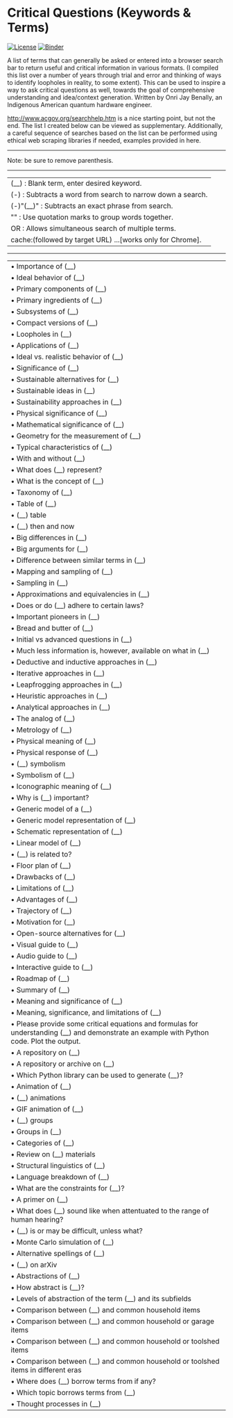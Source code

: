 # Critical Questions (Keywords & Terms)

[![License](https://img.shields.io/badge/Creative_Commons-License-green)](https://choosealicense.com/licenses/cc-by-4.0) [![Binder](https://mybinder.org/badge_logo.svg)](https://mybinder.org/v2/gh/OJB-Quantum/Effective-Google-Search-Tips/main)

A list of terms that can generally be asked or entered into a browser search bar to return useful and critical information in various formats. (I compiled this list over a number of years through trial and error and thinking of ways to identify loopholes in reality, to some extent). This can be used to inspire a way to ask critical questions as well, towards the goal of comprehensive understanding and idea/context generation. Written by Onri Jay Benally, an Indigenous American quantum hardware engineer.

http://www.acgov.org/searchhelp.htm is a nice starting point, but not the end. The list I created below can be viewed as supplementary.
Additionally, a careful sequence of searches based on the list can be performed using ethical web scraping libraries if needed, examples provided in here.

_________________________________________________________________________________________________________________________________________________________________

Note: be sure to remove parenthesis. 
_________________________________________________________________________________________________________________________________________________________________


| |
|-----------------------|
| (__) : Blank term, enter desired keyword. |
| (-) : Subtracts a word from search to narrow down a search. |
| (-)"(__)" : Subtracts an exact phrase from search. |
| "" : Use quotation marks to group words together. |
| OR : Allows simultaneous search of multiple terms. |
| cache:(followed by target URL) ...[works only for Chrome]. |

_________________________________________________________________________________________________________________________________________________________________
| |
|-----------------------|
| • Importance of (__) |
| • Ideal behavior of (__) |
| • Primary components of (__) |
| • Primary ingredients of (__) |
| • Subsystems of (__) |
| • Compact versions of (__) |
| • Loopholes in (__) |
| • Applications of (__) |
| • Ideal vs. realistic behavior of (__) |
| • Significance of (__)
| • Sustainable alternatives for (__) |
| • Sustainable ideas in (__) |
| • Sustainability approaches in (__) |
| • Physical significance of (__) |
| • Mathematical significance of (__) |
| • Geometry for the measurement of (__) |
| • Typical characteristics of (__) |
| • With and without (__) |
| • What does (__) represent? |
| • What is the concept of (__) |
| • Taxonomy of (__) |
| • Table of (__) |
| • (__) table |
| • (__) then and now |
| • Big differences in (__) |
| • Big arguments for (__) |
| • Difference between similar terms in (__) |
| • Mapping and sampling of (__) |
| • Sampling in (__) |
| • Approximations and equivalencies in (__) |
| • Does or do (__) adhere to certain laws? |
| • Important pioneers in (__) |
| • Bread and butter of (__) |
| • Initial vs advanced questions in (__) |
| • Much less information is, however, available on what in (__) |
| • Deductive and inductive approaches in (__) |
| • Iterative approaches in (__) |
| • Leapfrogging approaches in (__) |
| • Heuristic approaches in (__) |
| • Analytical approaches in (__) |
| • The analog of (__) |
| • Metrology of (__) |
| • Physical meaning of (__) |
| • Physical response of (__) |
| • (__) symbolism |
| • Symbolism of (__) |
| • Iconographic meaning of (__) |
| • Why is (__) important? |
| • Generic model of a (__) |
| • Generic model representation of (__) |
| • Schematic representation of (__) |
| • Linear model of (__) |
| • (__) is related to? |
| • Floor plan of (__) |
| • Drawbacks of (__) |
| • Limitations of (__) |
| • Advantages of (__) |
| • Trajectory of (__) |
| • Motivation for (__) |
| • Open-source alternatives for (__) |
| • Visual guide to (__) |
| • Audio guide to (__) |
| • Interactive guide to (__) |
| • Roadmap of (__) |
| • Summary of (__) |
| • Meaning and significance of (__) |
| • Meaning, significance, and limitations of (__) |
| • Please provide some critical equations and formulas for understanding (__) and demonstrate an example with Python code. Plot the output. |
| • A repository on (__) |
| • A repository or archive on (__) |
| • Which Python library can be used to generate (__)? |
| • Animation of (__) |
| • (__) animations |
| • GIF animation of (__) |
| • (__) groups |
| • Groups in (__) |
| • Categories of (__) |
| • Review on (__) materials |
| • Structural linguistics of (__) |
| • Language breakdown of (__) |
| • What are the constraints for (__)? |
| • A primer on (__)  |
| • What does (__) sound like when attentuated to the range of human hearing? |
| • (__) is or may be difficult, unless what? |
| • Monte Carlo simulation of (__) |
| • Alternative spellings of (__) |
| • (__) on arXiv |
| • Abstractions of (__) |
| • How abstract is (__)? |
| • Levels of abstraction of the term (__) and its subfields |
| • Comparison between (__) and common household items |
| • Comparison between (__) and common household or garage items |
| • Comparison between (__) and common household or toolshed items |
| • Comparison between (__) and common household or toolshed items in different eras |
| • Where does (__) borrow terms from if any? |
| • Which topic borrows terms from (__) |
| • Thought processes in (__) |
